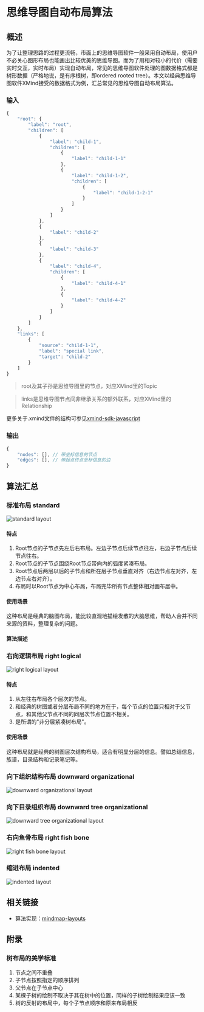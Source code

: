 思维导图自动布局算法
=================

## 概述

为了让整理思路的过程更流畅，市面上的思维导图软件一般采用自动布局，使用户不必关心图形布局也能画出比较优美的思维导图。而为了用相对较小的代价（需要实时交互，实时布局）实现自动布局，常见的思维导图软件处理的图数据格式都是树形数据（严格地说，是有序根树，即ordered rooted tree）。本文以经典思维导图软件XMind接受的数据格式为例，汇总常见的思维导图自动布局算法。

### 输入

```javascript
{
    "root": {
        "label": "root",
        "children": [
            {
                "label": "child-1",
                "children": [
                    {
                        "label": "child-1-1"
                    },
                    {
                        "label": "child-1-2",
                        "children": [
                            {
                                "label": "child-1-2-1"
                            }
                        ]
                    }
                ]
            },
            {
                "label": "child-2"
            },
            {
                "label": "child-3"
            },
            {
                "label": "child-4",
                "children": [
                    {
                        "label": "child-4-1"
                    },
                    {
                        "label": "child-4-2"
                    }
                ]
            }
        ]
    },
    "links": [
        {
            "source": "child-1-1",
            "label": "special link",
            "target": "child-2"
        }
    ]
}
```

> root及其子孙是思维导图里的节点，对应XMind里的Topic

> links是思维导图节点间非继承关系的额外联系，对应XMind里的Relationship

更多关于.xmind文件的结构可参见[xmind-sdk-javascript](https://github.com/leungwensen/xmind-sdk-javascript)

### 输出

```javascript
{
	"nodes": [], // 带坐标信息的节点
	"edges": [], // 带起点终点坐标信息的边
}
```

## 算法汇总

### 标准布局 standard

![standard layout](mind-map-drawing-algorithms/standard.svg)

#### 特点

1. Root节点的子节点先左后右布局。左边子节点后续节点往左，右边子节点后续节点往右。
2. Root节点的子节点围绕Root节点带向内的弧度紧凑布局。
3. Root节点后两层以后的子节点和所在层子节点垂直对齐（右边节点左对齐，左边节点右对齐）。
4. 布局时以Root节点为中心布局，布局完毕所有节点整体相对画布居中。

#### 使用场景

这种布局是经典的脑图布局，能比较直观地描绘发散的大脑思维，帮助人合并不同来源的资料，整理复杂的问题。

#### 算法描述

### 右向逻辑布局 right logical

![right logical layout](mind-map-drawing-algorithms/right-logical.svg)

#### 特点

1. 从左往右布局各个层次的节点。
2. 和经典的树图或者分层布局不同的地方在于，每个节点的位置只相对于父节点，和其他父节点不同的同层次节点位置不相关。
3. 是所谓的"非分层紧凑树布局"。

#### 使用场景

这种布局就是经典的树图层次结构布局，适合有明显分层的信息。譬如总结信息，族谱，目录结构和记录笔记等。

### 向下组织结构布局 downward organizational

![downward organizational layout](mind-map-drawing-algorithms/downward-organizational.svg)

### 向下目录组织布局 downward tree organizational

![downward tree organizational layout](mind-map-drawing-algorithms/downward-tree-organizational.svg)

### 右向鱼骨布局 right fish bone

![right fish bone layout](mind-map-drawing-algorithms/right-fish-bone.svg)

### 缩进布局 indented

![indented layout](mind-map-drawing-algorithms/indented.png)

<!--
### 向上组织结构布局 upward organizational

### 向下逻辑布局 downward logical

### 左向鱼骨布局 left fish bone

### 右向树布局 right tree

### 左向树布局 left tree

### 弧树布局 arc tree

### 肘树布局 elbow tree

### 水平时间轴 horizontal Timeline

### 垂直时间轴 vertical Timeline
-->

## 相关链接

- 算法实现：[mindmap-layouts](https://github.com/leungwensen/mindmap-layouts)

## 附录

### 树布局的美学标准

1. 节点之间不重叠
2. 子节点按照指定的顺序排列
3. 父节点在子节点中心
4. 某棵子树的绘制不取决于其在树中的位置，同样的子树绘制结果应该一致
5. 树的反射的布局中，每个子节点顺序和原来布局相反
